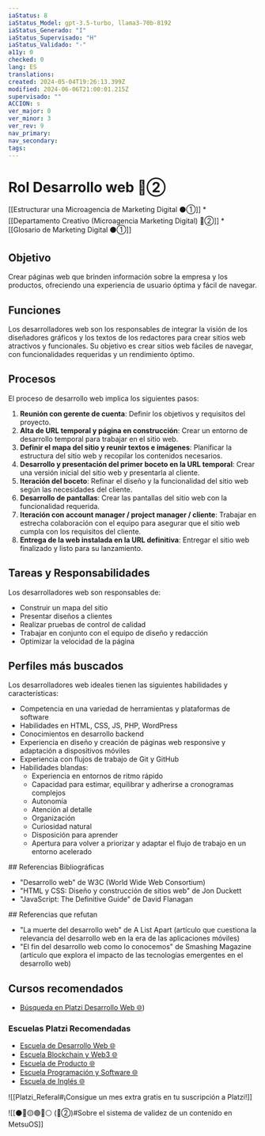 ```yaml
---
iaStatus: 8
iaStatus_Model: gpt-3.5-turbo, llama3-70b-8192
iaStatus_Generado: "I"
iaStatus_Supervisado: "H"
iaStatus_Validado: "-"
a11y: 0
checked: 0
lang: ES
translations: 
created: 2024-05-04T19:26:13.399Z
modified: 2024-06-06T21:00:01.215Z
supervisado: ""
ACCION: s
ver_major: 0
ver_minor: 3
ver_rev: 9
nav_primary: 
nav_secondary: 
tags:
---
```

# Rol Desarrollo web 🔴②

[[Estructurar una Microagencia de Marketing Digital  ⚫①]] 
	* [[Departamento Creativo (Microagencia Marketing Digital) 🔴②]]
	* [[Glosario de Marketing Digital ⚫①]]

## Objetivo

Crear páginas web que brinden información sobre la empresa y los productos, ofreciendo una experiencia de usuario óptima y fácil de navegar.

## Funciones

Los desarrolladores web son los responsables de integrar la visión de los diseñadores gráficos y los textos de los redactores para crear sitios web atractivos y funcionales. Su objetivo es crear sitios web fáciles de navegar, con funcionalidades requeridas y un rendimiento óptimo.

## Procesos

El proceso de desarrollo web implica los siguientes pasos:

1. **Reunión con gerente de cuenta**: Definir los objetivos y requisitos del proyecto.
2. **Alta de URL temporal y página en construcción**: Crear un entorno de desarrollo temporal para trabajar en el sitio web.
3. **Definir el mapa del sitio y reunir textos e imágenes**: Planificar la estructura del sitio web y recopilar los contenidos necesarios.
4. **Desarrollo y presentación del primer boceto en la URL temporal**: Crear una versión inicial del sitio web y presentarla al cliente.
5. **Iteración del boceto**: Refinar el diseño y la funcionalidad del sitio web según las necesidades del cliente.
6. **Desarrollo de pantallas**: Crear las pantallas del sitio web con la funcionalidad requerida.
7. **Iteración con account manager / project manager / cliente**: Trabajar en estrecha colaboración con el equipo para asegurar que el sitio web cumpla con los requisitos del cliente.
8. **Entrega de la web instalada en la URL definitiva**: Entregar el sitio web finalizado y listo para su lanzamiento.

## Tareas y Responsabilidades

Los desarrolladores web son responsables de:

* Construir un mapa del sitio
* Presentar diseños a clientes
* Realizar pruebas de control de calidad
* Trabajar en conjunto con el equipo de diseño y redacción
* Optimizar la velocidad de la página

## Perfiles más buscados

Los desarrolladores web ideales tienen las siguientes habilidades y características:

* Competencia en una variedad de herramientas y plataformas de software
* Habilidades en HTML, CSS, JS, PHP, WordPress
* Conocimientos en desarrollo backend
* Experiencia en diseño y creación de páginas web responsive y adaptación a dispositivos móviles
* Experiencia con flujos de trabajo de Git y GitHub
* Habilidades blandas:
	+ Experiencia en entornos de ritmo rápido
	+ Capacidad para estimar, equilibrar y adherirse a cronogramas complejos
	+ Autonomía
	+ Atención al detalle
	+ Organización
	+ Curiosidad natural
	+ Disposición para aprender
	+ Apertura para volver a priorizar y adaptar el flujo de trabajo en un entorno acelerado

## Referencias Bibliográficas

* "Desarrollo web" de W3C (World Wide Web Consortium)
* "HTML y CSS: Diseño y construcción de sitios web" de Jon Duckett
* "JavaScript: The Definitive Guide" de David Flanagan

## Referencias que refutan

* "La muerte del desarrollo web" de A List Apart (artículo que cuestiona la relevancia del desarrollo web en la era de las aplicaciones móviles)
* "El fin del desarrollo web como lo conocemos" de Smashing Magazine (artículo que explora el impacto de las tecnologías emergentes en el desarrollo web)
## Cursos recomendados

* [Búsqueda en Platzi Desarrollo Web 🌐](https://platzi.com/buscar/?search=Desarrollo%20web))

 ### Escuelas Platzi Recomendadas

* [Escuela de Desarrollo Web 🌐](https://platzi.com/escuela/web/)
* [Escuela Blockchain y Web3 🌐](https://platzi.com/escuela/blockchain/)
* [Escuela de Producto 🌐](https://platzi.com/escuela/producto/)
* [Escuela Programación y Software 🌐](https://platzi.com/escuela/programacion-software/)
* [Escuela de Inglés 🌐](https://platzi.com/escuela/ingles/)

![[Platzi_Referal#¡Consigue un mes extra gratis en tu suscripción a Platzi!]]

![[⚫🔴🟡🟢🔵⚪ (🔴②)#Sobre el sistema de validez de un contenido en MetsuOS]]